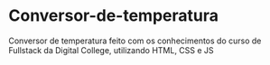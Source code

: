 # Conversor-de-temperatura
Conversor de temperatura feito com os conhecimentos do curso de Fullstack da Digital College, utilizando HTML, CSS e JS
